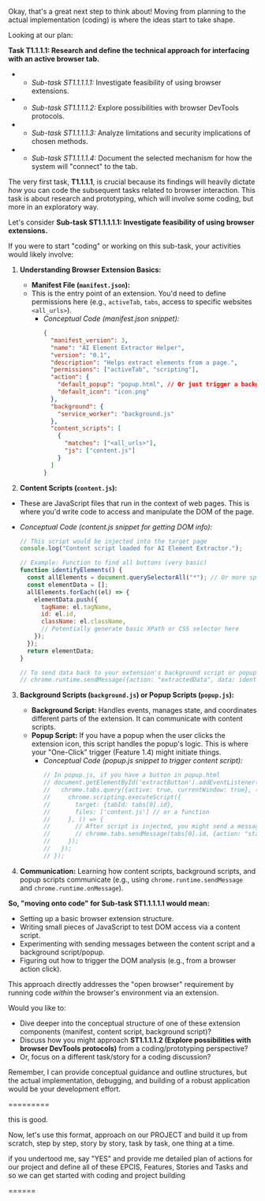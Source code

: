 Okay, that's a great next step to think about! Moving from planning to the actual implementation (coding) is where the ideas start to take shape.

Looking at our plan:

**Task T1.1.1.1: Research and define the technical approach for interfacing with an active browser tab.**

- - _Sub-task ST1.1.1.1.1:_ Investigate feasibility of using browser extensions.
- - _Sub-task ST1.1.1.1.2:_ Explore possibilities with browser DevTools protocols.
- - _Sub-task ST1.1.1.1.3:_ Analyze limitations and security implications of chosen methods.
- - _Sub-task ST1.1.1.1.4:_ Document the selected mechanism for how the system will "connect" to the tab.

The very first task, **T1.1.1.1**, is crucial because its findings will heavily dictate _how_ you can code the subsequent tasks related to browser interaction. This task is about research and prototyping, which will involve some coding, but more in an exploratory way.

Let's consider **Sub-task ST1.1.1.1.1: Investigate feasibility of using browser extensions.**

If you were to start "coding" or working on this sub-task, your activities would likely involve:

1.  **Understanding Browser Extension Basics:**

    - **Manifest File (`manifest.json`):**
    - This is the entry point of an extension. You'd need to define permissions here (e.g., `activeTab`, `tabs`, access to specific websites `<all_urls>`).
      - _Conceptual Code (manifest.json snippet):_
        ```json
        {
          "manifest_version": 3,
          "name": "AI Element Extractor Helper",
          "version": "0.1",
          "description": "Helps extract elements from a page.",
          "permissions": ["activeTab", "scripting"],
          "action": {
            "default_popup": "popup.html", // Or just trigger a background script
            "default_icon": "icon.png"
          },
          "background": {
            "service_worker": "background.js"
          },
          "content_scripts": [
            {
              "matches": ["<all_urls>"],
              "js": ["content.js"]
            }
          ]
        }
        ```

2.  **Content Scripts (`content.js`):**

- These are JavaScript files that run in the context of web pages. This is where you'd write code to access and manipulate the DOM of the page.

- _Conceptual Code (content.js snippet for getting DOM info):_

  ```javascript
  // This script would be injected into the target page
  console.log("Content script loaded for AI Element Extractor.");

  // Example: Function to find all buttons (very basic)
  function identifyElements() {
    const allElements = document.querySelectorAll("*"); // Or more specific selectors
    const elementData = [];
    allElements.forEach((el) => {
      elementData.push({
        tagName: el.tagName,
        id: el.id,
        className: el.className,
        // Potentially generate basic XPath or CSS selector here
      });
    });
    return elementData;
  }

  // To send data back to your extension's background script or popup
  // chrome.runtime.sendMessage({action: "extractedData", data: identifyElements()});
  ```

3.  **Background Scripts (`background.js`) or Popup Scripts (`popup.js`):**

    - **Background Script:** Handles events, manages state, and coordinates different parts of the extension. It can communicate with content scripts.
    - **Popup Script:** If you have a popup when the user clicks the extension icon, this script handles the popup's logic. This is where your "One-Click" trigger (Feature 1.4) might initiate things.
      - _Conceptual Code (popup.js snippet to trigger content script):_
        ```javascript
        // In popup.js, if you have a button in popup.html
        // document.getElementById('extractButton').addEventListener('click', () => {
        //   chrome.tabs.query({active: true, currentWindow: true}, (tabs) => {
        //     chrome.scripting.executeScript({
        //       target: {tabId: tabs[0].id},
        //       files: ['content.js'] // or a function
        //     }, () => {
        //       // After script is injected, you might send a message to it
        //       // chrome.tabs.sendMessage(tabs[0].id, {action: "startExtraction"});
        //     });
        //   });
        // });
        ```

4.  **Communication:** Learning how content scripts, background scripts, and popup scripts communicate (e.g., using `chrome.runtime.sendMessage` and `chrome.runtime.onMessage`).

**So, "moving onto code" for Sub-task ST1.1.1.1.1 would mean:**

- Setting up a basic browser extension structure.
- Writing small pieces of JavaScript to test DOM access via a content script.
- Experimenting with sending messages between the content script and a background script/popup.
- Figuring out how to trigger the DOM analysis (e.g., from a browser action click).

This approach directly addresses the "open browser" requirement by running code _within_ the browser's environment via an extension.

Would you like to:

- Dive deeper into the conceptual structure of one of these extension components (manifest, content script, background script)?
- Discuss how you might approach **ST1.1.1.1.2 (Explore possibilities with browser DevTools protocols)** from a coding/prototyping perspective?
- Or, focus on a different task/story for a coding discussion?

Remember, I can provide conceptual guidance and outline structures, but the actual implementation, debugging, and building of a robust application would be your development effort.

=========

this is good.

Now, let's use this format, approach on our PROJECT and build it up from scratch, step by step, story by story, task by task, one thing at a time.

if you undertood me, say "YES" and provide me detailed plan of actions for our project and define all of these EPCIS, Features, Stories and Tasks and so we can get started with coding and project building

======
